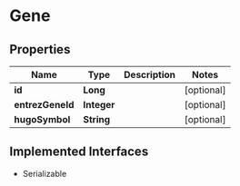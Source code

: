 

# Gene


## Properties

Name | Type | Description | Notes
------------ | ------------- | ------------- | -------------
**id** | **Long** |  |  [optional]
**entrezGeneId** | **Integer** |  |  [optional]
**hugoSymbol** | **String** |  |  [optional]


## Implemented Interfaces

* Serializable


